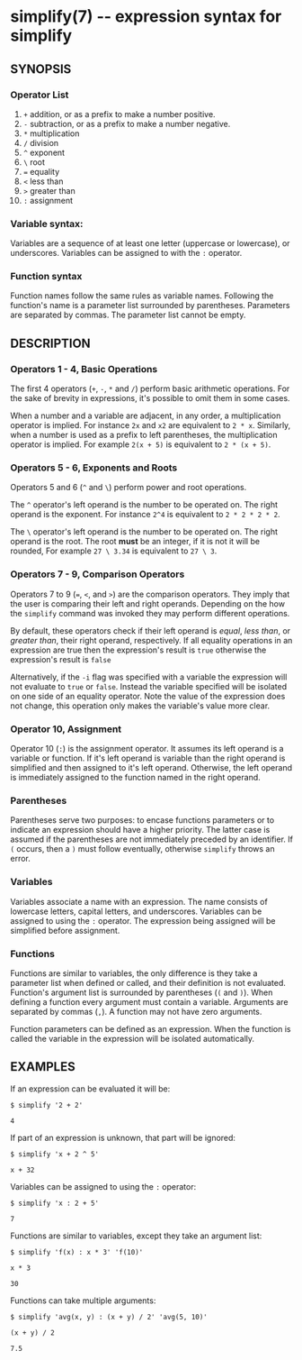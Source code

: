 simplify(7) -- expression syntax for simplify
=============================================

## SYNOPSIS

### Operator List

1. `+` addition, or as a prefix to make a number positive.
2. `-` subtraction, or as a prefix to make a number negative.
3. `*` multiplication
4. `/` division
5. `^` exponent
6. `\` root
7. `=` equality
8. `<` less than
9. `>` greater than
10. `:` assignment

### Variable syntax:

Variables are a sequence of at least one letter (uppercase or lowercase), or underscores.
Variables can be assigned to with the `:` operator.

### Function syntax

Function names follow the same rules as variable names. Following the function's name is a parameter list
surrounded by parentheses. Parameters are separated by commas. The parameter list cannot be empty.

## DESCRIPTION

### Operators 1 - 4, Basic Operations

The first 4 operators (`+`, `-`, `*` and `/`) perform basic arithmetic operations.
For the sake of brevity in expressions, it's possible to omit them in some cases.

When a number and a variable are adjacent, in any order, a multiplication operator is implied.
For instance `2x` and `x2` are equivalent to `2 * x`. Similarly, when a number is used as a prefix
to left parentheses, the multiplication operator is implied. For example `2(x + 5)` is equivalent to
`2 * (x + 5)`.

### Operators 5 - 6, Exponents and Roots

Operators 5 and 6 (`^` and `\`) perform power and root operations.

The `^` operator's left operand is the number to be operated on. The right operand
is the exponent. For instance `2^4` is equivalent to `2 * 2 * 2 * 2`.

The `\` operator's left operand is the number to be operated on. The right operand
is the root. The root __must__ be an integer, if it is not it will be rounded,
For example `27 \ 3.34` is equivalent to `27 \ 3`.

### Operators 7 - 9, Comparison Operators

Operators 7 to 9 (`=`, `<`, and `>`) are the comparison operators. They imply
that the user is comparing their left and right operands. Depending on the
how the `simplify` command was invoked they may perform different operations.

By default, these operators check if their left operand is
_equal_, _less than_, or _greater than_, their right operand, respectively.
If all equality operations in an expression are true then the expression's result
is `true` otherwise the expression's result is `false`

Alternatively, if the `-i` flag was specified with a variable the expression will not
evaluate to `true` or `false`. Instead the variable specified will be isolated on one side
of an equality operator. Note the value of the expression does not change, this operation only makes the
variable's value more clear.

### Operator 10, Assignment

Operator 10 (`:`) is the assignment operator. It assumes its left operand is a variable or function.
If it's left operand is variable than the right operand is simplified and then assigned to it's left operand.
Otherwise, the left operand is immediately assigned to the function named in the right operand.

### Parentheses

Parentheses serve two purposes: to encase functions parameters or to indicate an expression should have a higher
priority. The latter case is assumed if the parentheses are not immediately preceded by an identifier. If `(` occurs,
then a `)` must follow eventually, otherwise `simplify` throws an error.

### Variables

Variables associate a name with an expression. The name consists of lowercase letters, capital letters, and underscores.
Variables can be assigned to using the `:` operator. The expression being assigned will be simplified before assignment.

### Functions

Functions are similar to variables, the only difference is they take a parameter list when defined or called, and their definition
is not evaluated. Function's argument list is surrounded by parentheses (`(` and `)`). When defining a function every argument must
contain a variable. Arguments are separated by commas (`,`). A function may not have zero arguments.

Function parameters can be defined as an expression. When the function is called the variable in the expression will be isolated
automatically.

## EXAMPLES

If an expression can be evaluated it will be:

`$ simplify '2 + 2'`

`4`

If part of an expression is unknown, that part will be ignored:

`$ simplify 'x + 2 ^ 5'`

`x + 32`

Variables can be assigned to using the `:` operator:

`$ simplify 'x : 2 + 5'`

`7`

Functions are similar to variables, except they take an argument list:

`$ simplify 'f(x) : x * 3' 'f(10)'`

`x * 3`

`30`

Functions can take multiple arguments:

`$ simplify 'avg(x, y) : (x + y) / 2' 'avg(5, 10)'`

`(x + y) / 2`

`7.5`
